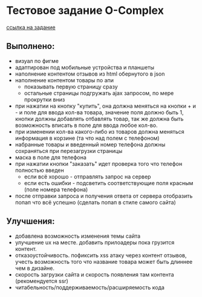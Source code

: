 # Тестовое задание O-Complex

[ссылка на задание](https://o-complex.notion.site/React-Developer-Next-js-09c47b36c56447329399c044831c7ef9)

## Выполнено:

- визуал по фигме
- адаптирован под мобильные устройства и планшеты
- наполнение контентом отзывов из html обернутого в json
- наполнение контентом товары по апи
  - показывать первую страницу сразу
  - остальные страницы подгружать ajax запросом, по мере прокрутки вниз
- при нажатии на кнопку "купить", она должна меняться на кнопки + и - и поле для ввода кол-ва товара, значение поля должно быть 1, кнопки должны добавлять отбавлять товар, так же должна быть возможность вписать в поле для ввода любое кол-во.
- при изменении кол-ва какого-либо из товаров должна меняться информация в корзине (та что над полем с телефоном)
- набранные товары и введенный номер телефона должны сохраняться при перезагрузки страницы
- маска в поле для телефона
- при нажатии кнопки "заказать" идет проверка того что телефон полностью введен
  - если всё хорошо - отправлять запрос на сервер
  - если есть ошибки - подсветить соответствующие поля красным (поле номера телефона)
- после отправки запроса и получения ответа от сервера отобразить попап что всё успешно (сделать попап в стиле самого сайта)

## Улучшения:

- добавлена возможность изменения темы сайта
- улучшение ux на месте. добавить прилоадеры пока грузится контент.
- отказоустойчивость. пофиксить xss атаку через контент отзывов, учесть возможность того что название товара может быть длиннее чем в дизайне.
- скорость загрузки сайта и скорость появления там контента (рекомендуется ssr)
- читабельность/поддерживаемость/расширяемость кода
